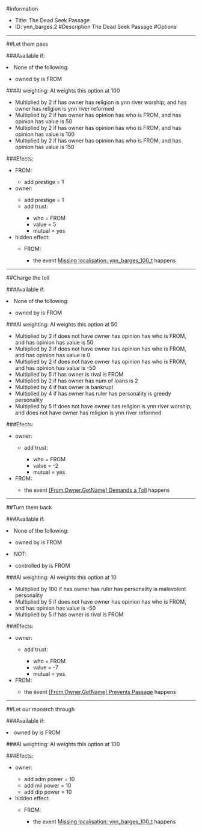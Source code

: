 #Information
 - Title: The Dead Seek Passage
 - ID: ynn_barges.2
#Description
The Dead Seek Passage
#Options

___
##Let them pass

###Available if:
<li>None of the following:</li><ul><li>owned by is FROM</li></ul>

###AI weighting:
AI weights this option at 100
 - Multiplied by 2 if has owner has religion is ynn river worship; and has owner has religion is ynn river reformed
 - Multiplied by 2 if has owner has opinion has who is FROM, and has opinion has value is 50
 - Multiplied by 2 if has owner has opinion has who is FROM, and has opinion has value is 100
 - Multiplied by 2 if has owner has opinion has who is FROM, and has opinion has value is 150


###Efects:<ul><li>FROM:</li><ul><li>add prestige = 1</li></ul><li>owner:</li><ul><li>add prestige = 1</li><li>add trust:</li><ul><li>who = FROM</li><li>value = 5</li><li>mutual = yes</li></ul></ul><li>hidden effect:</li><ul><li>FROM:</li><ul><li>the event [Missing localisation: ynn_barges_100_t](../events/missing_localisation_ynn_barges_100_t.md) happens</li></ul></ul></ul>

___
##Charge the toll

###Available if:
<li>None of the following:</li><ul><li>owned by is FROM</li></ul>

###AI weighting:
AI weights this option at 50
 - Multiplied by 2 if does not have owner has opinion has who is FROM, and has opinion has value is 50
 - Multiplied by 2 if does not have owner has opinion has who is FROM, and has opinion has value is 0
 - Multiplied by 2 if does not have owner has opinion has who is FROM, and has opinion has value is -50
 - Multiplied by 5 if has owner is rival is FROM
 - Multiplied by 2 if has owner has num of loans is 2
 - Multiplied by 4 if has owner is bankrupt
 - Multiplied by 4 if has owner has ruler has personality is greedy personality
 - Multiplied by 5 if does not have owner has religion is ynn river worship; and does not have owner has religion is ynn river reformed


###Efects:<ul><li>owner:</li><ul><li>add trust:</li><ul><li>who = FROM</li><li>value = -2</li><li>mutual = yes</li></ul></ul><li>FROM:</li><ul><li>the event [[From.Owner.GetName] Demands a Toll](../events/from_owner_getname_demands_a_toll.md) happens</li></ul></ul>

___
##Turn them back

###Available if:
<li>None of the following:</li><ul><li>owned by is FROM</li></ul><li>NOT:</li><ul><li>controlled by is FROM</li></ul>

###AI weighting:
AI weights this option at 10
 - Multiplied by 100 if has owner has ruler has personality is malevolent personality
 - Multiplied by 5 if does not have owner has opinion has who is FROM, and has opinion has value is -50
 - Multiplied by 5 if has owner is rival is FROM


###Efects:<ul><li>owner:</li><ul><li>add trust:</li><ul><li>who = FROM</li><li>value = -7</li><li>mutual = yes</li></ul></ul><li>FROM:</li><ul><li>the event [[From.Owner.GetName] Prevents Passage](../events/from_owner_getname_prevents_passage.md) happens</li></ul></ul>

___
##Let our monarch through

###Available if:
<li>owned by is FROM</li>

###AI weighting:
AI weights this option at 100


###Efects:<ul><li>owner:</li><ul><li>add adm power = 10</li><li>add mil power = 10</li><li>add dip power = 10</li></ul><li>hidden effect:</li><ul><li>FROM:</li><ul><li>the event [Missing localisation: ynn_barges_100_t](../events/missing_localisation_ynn_barges_100_t.md) happens</li></ul></ul></ul>
